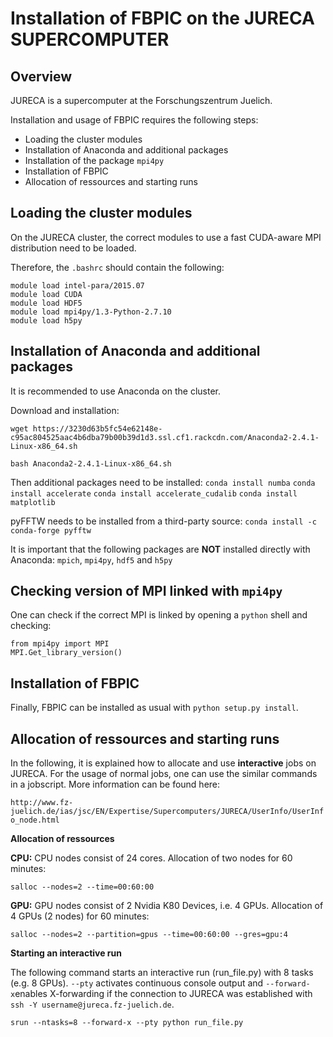 Installation of FBPIC  on the JURECA SUPERCOMPUTER
=======================================

Overview
-------

JURECA is a supercomputer at the Forschungszentrum Juelich.

Installation and usage of FBPIC requires the following steps:

* Loading the cluster modules
* Installation of Anaconda and additional packages
* Installation of the package `mpi4py`
* Installation of FBPIC
* Allocation of ressources and starting runs

Loading the cluster modules
-------------------

On the JURECA cluster, the correct modules to use a fast CUDA-aware MPI distribution need to be loaded.

Therefore, the `.bashrc` should contain the following:

```
module load intel-para/2015.07
module load CUDA
module load HDF5
module load mpi4py/1.3-Python-2.7.10
module load h5py
```

Installation of Anaconda and additional packages
-------------------

It is recommended to use Anaconda on the cluster.

Download and installation:

```
wget https://3230d63b5fc54e62148e-c95ac804525aac4b6dba79b00b39d1d3.ssl.cf1.rackcdn.com/Anaconda2-2.4.1-Linux-x86_64.sh

bash Anaconda2-2.4.1-Linux-x86_64.sh
```

Then additional packages need to be installed:
`
conda install numba
`
`
conda install accelerate
`
`
conda install accelerate_cudalib
`
`
conda install matplotlib
`

pyFFTW needs to be installed from a third-party source:
`
conda install -c conda-forge pyfftw
`

It is important that the following packages are **NOT** installed directly with Anaconda: `mpich`, `mpi4py`, `hdf5` and `h5py`

Checking version of MPI linked with `mpi4py`
-------------------

One can check if the correct MPI is linked by opening a `python` shell and checking:

```
from mpi4py import MPI
MPI.Get_library_version()
```

Installation of FBPIC
-------------------

Finally, FBPIC can be installed as usual with `python setup.py install`.

Allocation of ressources and starting runs
-------------------

In the following, it is explained how to allocate and use **interactive** jobs on JURECA. For the usage of normal jobs, one can use the similar commands in a jobscript. More information can be found here:

`
http://www.fz-juelich.de/ias/jsc/EN/Expertise/Supercomputers/JURECA/UserInfo/UserInfo_node.html
`

**Allocation of ressources**

**CPU:**
CPU nodes consist of 24 cores. Allocation of two nodes for 60 minutes:

`
salloc --nodes=2 --time=00:60:00
`

**GPU:**
GPU nodes consist of 2 Nvidia K80 Devices, i.e. 4 GPUs. Allocation of 4 GPUs (2 nodes) for 60 minutes:

`
salloc --nodes=2 --partition=gpus --time=00:60:00 --gres=gpu:4
`

**Starting an interactive run**

The following command starts an interactive run (run_file.py) with 8 tasks (e.g. 8 GPUs). `--pty` activates continuous console output and `--forward-x`enables X-forwarding if the connection to JURECA was established with `ssh -Y username@jureca.fz-juelich.de`.

`
srun --ntasks=8 --forward-x --pty python run_file.py
`

